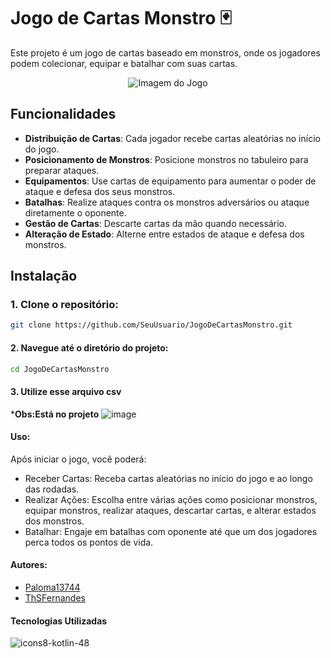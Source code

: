 # Jogo de Cartas Monstro 🃏

Este projeto é um jogo de cartas baseado em monstros, onde os jogadores podem colecionar, equipar e batalhar com suas cartas. 

<p align="center">
  <img src="https://github.com/user-attachments/assets/4d8c6ac2-4734-42c4-83de-b48922aa3c44" alt="Imagem do Jogo">
</p>

## Funcionalidades
- **Distribuição de Cartas**: Cada jogador recebe cartas aleatórias no início do jogo.
- **Posicionamento de Monstros**: Posicione monstros no tabuleiro para preparar ataques.
- **Equipamentos**: Use cartas de equipamento para aumentar o poder de ataque e defesa dos seus monstros.
- **Batalhas**: Realize ataques contra os monstros adversários ou ataque diretamente o oponente.
- **Gestão de Cartas**: Descarte cartas da mão quando necessário.
- **Alteração de Estado**: Alterne entre estados de ataque e defesa dos monstros.

## Instalação

### 1. Clone o repositório:
```bash
git clone https://github.com/SeuUsuario/JogoDeCartasMonstro.git
```

#### 2. Navegue até o diretório do projeto:
```bash
cd JogoDeCartasMonstro
```

#### 3. Utilize esse arquivo csv 
***Obs:Está no projeto**
![image](https://github.com/user-attachments/assets/a404f1c6-f2aa-473a-8c2d-715224e39adf)

#### Uso:
Após iniciar o jogo, você poderá:

- Receber Cartas: Receba cartas aleatórias no início do jogo e ao longo das rodadas.
- Realizar Ações: Escolha entre várias ações como posicionar monstros, equipar monstros, realizar ataques, descartar cartas, e alterar estados dos monstros.
- Batalhar: Engaje em batalhas com oponente até que um dos jogadores perca todos os pontos de vida.


#### Autores:
- [Paloma13744](https://github.com/Paloma13744)
- [ThSFernandes](https://github.com/ThSFernandes)
  
#### Tecnologias Utilizadas
![icons8-kotlin-48](https://github.com/user-attachments/assets/4234bdd1-a4e4-40aa-9adf-67d0a3769a04)


